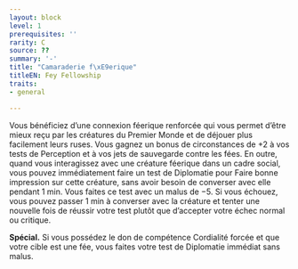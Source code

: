 ```yaml
---
layout: block
level: 1
prerequisites: ''
rarity: C
source: ??
summary: '-'
title: "Camaraderie f\xE9erique"
titleEN: Fey Fellowship
traits:
- general

---
```


<p>Vous bénéficiez d’une connexion féerique renforcée qui vous permet d’être mieux reçu par les créatures du Premier Monde et de déjouer plus facilement leurs ruses. Vous gagnez un bonus de circonstances de +2 à vos tests de Perception et à vos jets de sauvegarde contre les fées. En outre, quand vous interagissez avec une créature féerique dans un cadre social, vous pouvez immédiatement faire un test de Diplomatie pour Faire bonne impression sur cette créature, sans avoir besoin de converser avec elle pendant 1 min. Vous faites ce test avec un malus de −5. Si vous échouez, vous pouvez passer 1 min à converser avec la créature et tenter une nouvelle fois de réussir votre test plutôt que d’accepter votre échec normal ou critique.</p>
<p><strong>Spécial.</strong> Si vous possédez le don de compétence Cordialité forcée et que votre cible est une fée, vous faites votre test de Diplomatie immédiat sans malus.</p>
